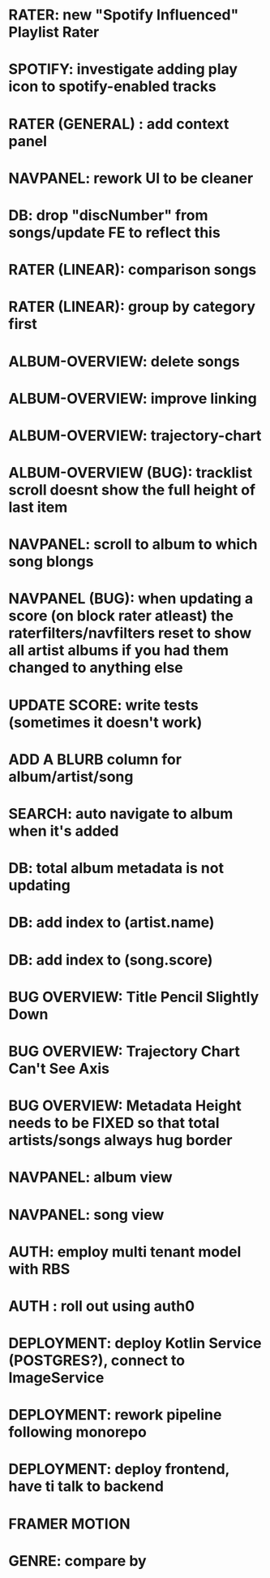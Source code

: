 # RATER: new "Spotify Influenced" Playlist Rater
# SPOTIFY: investigate adding play icon to spotify-enabled tracks 
# RATER (GENERAL) : add context panel
# NAVPANEL: rework UI to be cleaner 
# DB: drop "discNumber" from songs/update FE to reflect this 
# RATER (LINEAR): comparison songs   
# RATER (LINEAR): group by category first
# ALBUM-OVERVIEW: delete songs
# ALBUM-OVERVIEW: improve linking 
# ALBUM-OVERVIEW: trajectory-chart 
# ALBUM-OVERVIEW (BUG): tracklist scroll doesnt show the full height of last item
# NAVPANEL: scroll to album to which song blongs 
# NAVPANEL (BUG): when updating a score (on block rater atleast) the raterfilters/navfilters reset to show all artist albums if you had them changed to anything else   
# UPDATE SCORE: write tests (sometimes it doesn't work) 
# ADD A BLURB column for album/artist/song 
# SEARCH: auto navigate to album when it's added
# DB: total album metadata is not updating
# DB: add index to (artist.name)
# DB: add index to (song.score)
# BUG OVERVIEW: Title Pencil Slightly Down
# BUG OVERVIEW: Trajectory Chart Can't See Axis
# BUG OVERVIEW: Metadata Height needs to be FIXED so that total artists/songs always hug border 
# NAVPANEL: album view 
# NAVPANEL: song view
# AUTH: employ multi tenant model with RBS
# AUTH : roll out using auth0
# DEPLOYMENT: deploy Kotlin Service (POSTGRES?), connect to ImageService  
# DEPLOYMENT: rework pipeline following monorepo
# DEPLOYMENT: deploy frontend, have ti talk to backend
# FRAMER MOTION
# GENRE: compare by 
